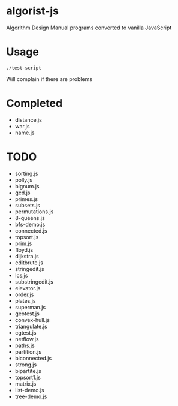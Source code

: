 # algorist-js

Algorithm Design Manual programs converted to vanilla JavaScript

# Usage

```
./test-script
```

Will complain if there are problems

# Completed

- distance.js
- war.js
- name.js

# TODO

- sorting.js
- polly.js
- bignum.js
- gcd.js
- primes.js
- subsets.js
- permutations.js
- 8-queens.js
- bfs-demo.js
- connected.js
- topsort.js
- prim.js
- floyd.js
- dijkstra.js
- editbrute.js
- stringedit.js
- lcs.js
- substringedit.js
- elevator.js
- order.js
- plates.js
- superman.js
- geotest.js
- convex-hull.js
- triangulate.js
- cgtest.js
- netflow.js
- paths.js
- partition.js
- biconnected.js
- strong.js
- bipartite.js
- topsort1.js
- matrix.js
- list-demo.js
- tree-demo.js
